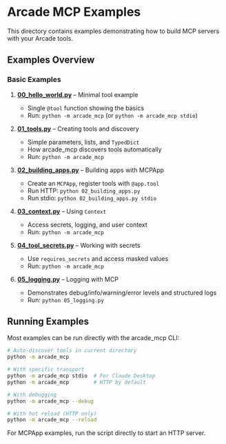 # Arcade MCP Examples

This directory contains examples demonstrating how to build MCP servers with your Arcade tools.

## Examples Overview

### Basic Examples

1. **[00_hello_world.py](00_hello_world.py)** – Minimal tool example
   - Single `@tool` function showing the basics
   - Run: `python -m arcade_mcp` (or `python -m arcade_mcp stdio`)

2. **[01_tools.py](01_tools.py)** – Creating tools and discovery
   - Simple parameters, lists, and `TypedDict`
   - How arcade_mcp discovers tools automatically
   - Run: `python -m arcade_mcp`

3. **[02_building_apps.py](02_building_apps.py)** – Building apps with MCPApp
   - Create an `MCPApp`, register tools with `@app.tool`
   - Run HTTP: `python 02_building_apps.py`
   - Run stdio: `python 02_building_apps.py stdio`

4. **[03_context.py](03_context.py)** – Using `Context`
   - Access secrets, logging, and user context
   - Run: `python -m arcade_mcp`

5. **[04_tool_secrets.py](04_tool_secrets.py)** – Working with secrets
   - Use `requires_secrets` and access masked values
   - Run: `python -m arcade_mcp`

6. **[05_logging.py](05_logging.py)** – Logging with MCP
   - Demonstrates debug/info/warning/error levels and structured logs
   - Run: `python 05_logging.py`

## Running Examples

Most examples can be run directly with the arcade_mcp CLI:

```bash
# Auto-discover tools in current directory
python -m arcade_mcp

# With specific transport
python -m arcade_mcp stdio  # For Claude Desktop
python -m arcade_mcp        # HTTP by default

# With debugging
python -m arcade_mcp --debug

# With hot reload (HTTP only)
python -m arcade_mcp --reload
```

For MCPApp examples, run the script directly to start an HTTP server.